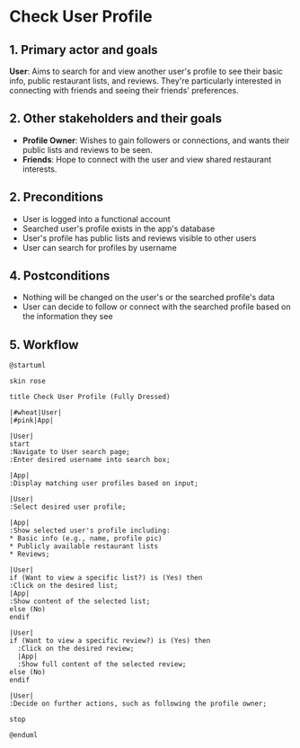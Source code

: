 # Check User Profile 

## 1. Primary actor and goals
__User__: Aims to search for and view another user's profile to see their basic info, 
public restaurant lists, and reviews. They're particularly interested in 
connecting with friends and seeing their friends' preferences.

## 2. Other stakeholders and their goals
* __Profile Owner__: Wishes to gain followers or connections, and wants their public lists and reviews to be seen.
* __Friends__: Hope to connect with the user and view shared restaurant interests.

## 2. Preconditions
* User is logged into a functional account
* Searched user's profile exists in the app's database
* User's profile has public lists and reviews visible to other users
* User can search for profiles by username

## 4. Postconditions
* Nothing will be changed on the user's or the searched profile's data
* User can decide to follow or connect with the searched profile based on the information they see

## 5. Workflow

```plantuml
@startuml

skin rose

title Check User Profile (Fully Dressed)

|#wheat|User|
|#pink|App|

|User|
start
:Navigate to User search page;
:Enter desired username into search box;

|App|
:Display matching user profiles based on input;

|User|
:Select desired user profile;

|App|
:Show selected user's profile including:
* Basic info (e.g., name, profile pic)
* Publicly available restaurant lists
* Reviews;

|User|
if (Want to view a specific list?) is (Yes) then
:Click on the desired list;
|App|
:Show content of the selected list;
else (No)
endif

|User|
if (Want to view a specific review?) is (Yes) then
  :Click on the desired review;
  |App|
  :Show full content of the selected review;
else (No)
endif

|User|
:Decide on further actions, such as following the profile owner;

stop

@enduml

```